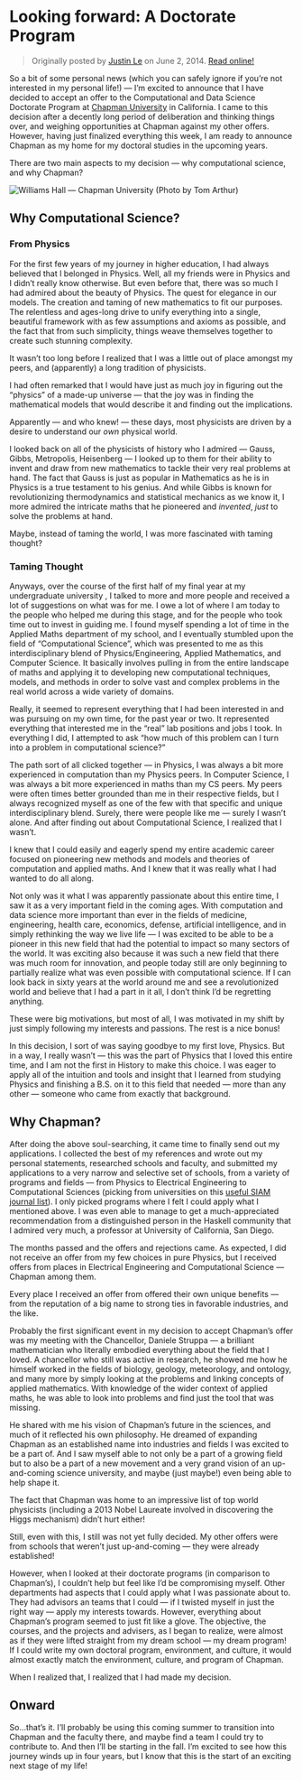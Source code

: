 Looking forward: A Doctorate Program
====================================

> Originally posted by [Justin Le](https://blog.jle.im/) on June 2, 2014.
> [Read online!](https://blog.jle.im/entry/looking-forward-a-doctorate-program.html)

So a bit of some personal news (which you can safely ignore if you’re not
interested in my personal life!) — I’m excited to announce that I have decided
to accept an offer to the Computational and Data Science Doctorate Program at
[Chapman University](http://www.chapman.edu/) in California. I came to this
decision after a decently long period of deliberation and thinking things over,
and weighing opportunities at Chapman against my other offers. However, having
just finalized everything this week, I am ready to announce Chapman as my home
for my doctoral studies in the upcoming years.

There are two main aspects to my decision — why computational science, and why
Chapman?

![Williams Hall — Chapman University (Photo by Tom
Arthur)](/img/entries/chapman/williams-hall.jpg "Williams Hall --- Chapman University (Photo by Tom Arthur)")

Why Computational Science?
--------------------------

### From Physics

For the first few years of my journey in higher education, I had always believed
that I belonged in Physics. Well, all my friends were in Physics and I didn’t
really know otherwise. But even before that, there was so much I had admired
about the beauty of Physics. The quest for elegance in our models. The creation
and taming of new mathematics to fit our purposes. The relentless and ages-long
drive to unify everything into a single, beautiful framework with as few
assumptions and axioms as possible, and the fact that from such simplicity,
things weave themselves together to create such stunning complexity.

It wasn’t too long before I realized that I was a little out of place amongst my
peers, and (apparently) a long tradition of physicists.

I had often remarked that I would have just as much joy in figuring out the
“physics” of a made-up universe — that the joy was in finding the mathematical
models that would describe it and finding out the implications.

Apparently — and who knew! — these days, most physicists are driven by a desire
to understand our *own* physical world.

I looked back on all of the physicists of history who I admired — Gauss, Gibbs,
Metropolis, Heisenberg — I looked up to them for their ability to invent and
draw from new mathematics to tackle their very real problems at hand. The fact
that Gauss is just as popular in Mathematics as he is in Physics is a true
testament to his genius. And while Gibbs is known for revolutionizing
thermodynamics and statistical mechanics as we know it, I more admired the
intricate maths that he pioneered and *invented*, *just* to solve the problems
at hand.

Maybe, instead of taming the world, I was more fascinated with taming thought?

### Taming Thought

Anyways, over the course of the first half of my final year at my undergraduate
university , I talked to more and more people and received a lot of suggestions
on what was for me. I owe a lot of where I am today to the people who helped me
during this stage, and for the people who took time out to invest in guiding me.
I found myself spending a lot of time in the Applied Maths department of my
school, and I eventually stumbled upon the field of “Computational Science”,
which was presented to me as this interdisciplinary blend of
Physics/Engineering, Applied Mathematics, and Computer Science. It basically
involves pulling in from the entire landscape of maths and applying it to
developing new computational techniques, models, and methods in order to solve
vast and complex problems in the real world across a wide variety of domains.

Really, it seemed to represent everything that I had been interested in and was
pursuing on my own time, for the past year or two. It represented everything
that interested me in the “real” lab positions and jobs I took. In everything I
did, I attempted to ask “how much of this problem can I turn into a problem in
computational science?”

The path sort of all clicked together — in Physics, I was always a bit more
experienced in computation than my Physics peers. In Computer Science, I was
always a bit more experienced in maths than my CS peers. My peers were often
times better grounded than me in their respective fields, but I always
recognized myself as one of the few with that specific and unique
interdisciplinary blend. Surely, there were people like me — surely I wasn’t
alone. And after finding out about Computational Science, I realized that I
wasn’t.

I knew that I could easily and eagerly spend my entire academic career focused
on pioneering new methods and models and theories of computation and applied
maths. And I knew that it was really what I had wanted to do all along.

Not only was it what I was apparently passionate about this entire time, I saw
it as a very important field in the coming ages. With computation and data
science more important than ever in the fields of medicine, engineering, health
care, economics, defense, artificial intelligence, and in simply rethinking the
way we live life — I was excited to be able to be a pioneer in this new field
that had the potential to impact so many sectors of the world. It was exciting
also because it was such a new field that there was much room for innovation,
and people today still are only beginning to partially realize what was even
possible with computational science. If I can look back in sixty years at the
world around me and see a revolutionized world and believe that I had a part in
it all, I don’t think I’d be regretting anything.

These were big motivations, but most of all, I was motivated in my shift by just
simply following my interests and passions. The rest is a nice bonus!

In this decision, I sort of was saying goodbye to my first love, Physics. But in
a way, I really wasn’t — this was the part of Physics that I loved this entire
time, and I am not the first in History to make this choice. I was eager to
apply all of the intuition and tools and insight that I learned from studying
Physics and finishing a B.S. on it to this field that needed — more than any
other — someone who came from exactly that background.

Why Chapman?
------------

After doing the above soul-searching, it came time to finally send out my
applications. I collected the best of my references and wrote out my personal
statements, researched schools and faculty, and submitted my applications to a
very narrow and selective set of schools, from a variety of programs and fields
— from Physics to Electrical Engineering to Computational Sciences (picking from
universities on this [useful SIAM journal
list](http://www.siam.org/students/resources/cse_programs.php)). I only picked
programs where I felt I could apply what I mentioned above. I was even able to
manage to get a much-appreciated recommendation from a distinguished person in
the Haskell community that I admired very much, a professor at University of
California, San Diego.

The months passed and the offers and rejections came. As expected, I did not
receive an offer from my few choices in pure Physics, but I received offers from
places in Electrical Engineering and Computational Science — Chapman among them.

Every place I received an offer from offered their own unique benefits — from
the reputation of a big name to strong ties in favorable industries, and the
like.

Probably the first significant event in my decision to accept Chapman’s offer
was my meeting with the Chancellor, Daniele Struppa — a brilliant mathematician
who literally embodied everything about the field that I loved. A chancellor who
still was active in research, he showed me how he himself worked in the fields
of biology, geology, meteorology, and ontology, and many more by simply looking
at the problems and linking concepts of applied mathematics. With knowledge of
the wider context of applied maths, he was able to look into problems and find
just the tool that was missing.

He shared with me his vision of Chapman’s future in the sciences, and much of it
reflected his own philosophy. He dreamed of expanding Chapman as an established
name into industries and fields I was excited to be a part of. And I saw myself
able to not only be a part of a growing field but to also be a part of a new
movement and a very grand vision of an up-and-coming science university, and
maybe (just maybe!) even being able to help shape it.

The fact that Chapman was home to an impressive list of top world physicists
(including a 2013 Nobel Laureate involved in discovering the Higgs mechanism)
didn’t hurt either!

Still, even with this, I still was not yet fully decided. My other offers were
from schools that weren’t just up-and-coming — they were already established!

However, when I looked at their doctorate programs (in comparison to Chapman’s),
I couldn’t help but feel like I’d be compromising myself. Other departments had
aspects that I could apply what I was passionate about to. They had advisors an
teams that I could — if I twisted myself in just the right way — apply my
interests towards. However, everything about Chapman’s program seemed to just
fit like a glove. The objective, the courses, and the projects and advisers, as
I began to realize, were almost as if they were lifted straight from my dream
school — my dream program! If I could write my own doctoral program,
environment, and culture, it would almost exactly match the environment,
culture, and program of Chapman.

When I realized that, I realized that I had made my decision.

Onward
------

So…that’s it. I’ll probably be using this coming summer to transition into
Chapman and the faculty there, and maybe find a team I could try to contribute
to. And then I’ll be starting in the fall. I’m excited to see how this journey
winds up in four years, but I know that this is the start of an exciting next
stage of my life!
